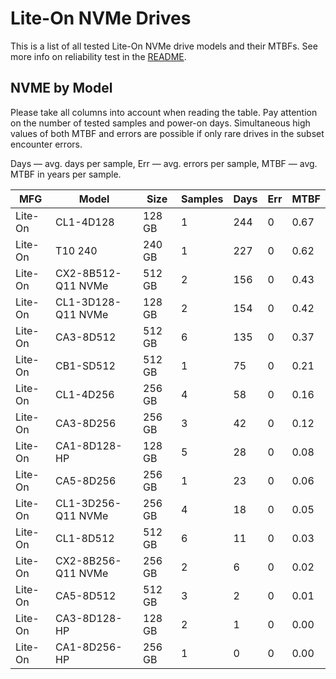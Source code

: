 Lite-On NVMe Drives
===================

This is a list of all tested Lite-On NVMe drive models and their MTBFs. See more
info on reliability test in the [README](https://github.com/linuxhw/SMART).

NVME by Model
------------

Please take all columns into account when reading the table. Pay attention on the
number of tested samples and power-on days. Simultaneous high values of both MTBF
and errors are possible if only rare drives in the subset encounter errors.

Days — avg. days per sample,
Err  — avg. errors per sample,
MTBF — avg. MTBF in years per sample.

| MFG       | Model              | Size   | Samples | Days  | Err   | MTBF   |
|-----------|--------------------|--------|---------|-------|-------|--------|
| Lite-On   | CL1-4D128          | 128 GB | 1       | 244   | 0     | 0.67   |
| Lite-On   | T10 240            | 240 GB | 1       | 227   | 0     | 0.62   |
| Lite-On   | CX2-8B512-Q11 NVMe | 512 GB | 2       | 156   | 0     | 0.43   |
| Lite-On   | CL1-3D128-Q11 NVMe | 128 GB | 2       | 154   | 0     | 0.42   |
| Lite-On   | CA3-8D512          | 512 GB | 6       | 135   | 0     | 0.37   |
| Lite-On   | CB1-SD512          | 512 GB | 1       | 75    | 0     | 0.21   |
| Lite-On   | CL1-4D256          | 256 GB | 4       | 58    | 0     | 0.16   |
| Lite-On   | CA3-8D256          | 256 GB | 3       | 42    | 0     | 0.12   |
| Lite-On   | CA1-8D128-HP       | 128 GB | 5       | 28    | 0     | 0.08   |
| Lite-On   | CA5-8D256          | 256 GB | 1       | 23    | 0     | 0.06   |
| Lite-On   | CL1-3D256-Q11 NVMe | 256 GB | 4       | 18    | 0     | 0.05   |
| Lite-On   | CL1-8D512          | 512 GB | 6       | 11    | 0     | 0.03   |
| Lite-On   | CX2-8B256-Q11 NVMe | 256 GB | 2       | 6     | 0     | 0.02   |
| Lite-On   | CA5-8D512          | 512 GB | 3       | 2     | 0     | 0.01   |
| Lite-On   | CA3-8D128-HP       | 128 GB | 2       | 1     | 0     | 0.00   |
| Lite-On   | CA1-8D256-HP       | 256 GB | 1       | 0     | 0     | 0.00   |

